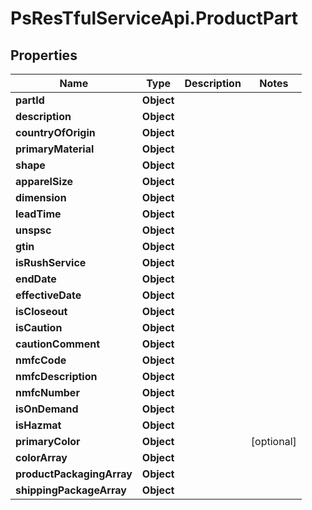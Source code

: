 # PsResTfulServiceApi.ProductPart

## Properties
Name | Type | Description | Notes
------------ | ------------- | ------------- | -------------
**partId** | **Object** |  | 
**description** | **Object** |  | 
**countryOfOrigin** | **Object** |  | 
**primaryMaterial** | **Object** |  | 
**shape** | **Object** |  | 
**apparelSize** | **Object** |  | 
**dimension** | **Object** |  | 
**leadTime** | **Object** |  | 
**unspsc** | **Object** |  | 
**gtin** | **Object** |  | 
**isRushService** | **Object** |  | 
**endDate** | **Object** |  | 
**effectiveDate** | **Object** |  | 
**isCloseout** | **Object** |  | 
**isCaution** | **Object** |  | 
**cautionComment** | **Object** |  | 
**nmfcCode** | **Object** |  | 
**nmfcDescription** | **Object** |  | 
**nmfcNumber** | **Object** |  | 
**isOnDemand** | **Object** |  | 
**isHazmat** | **Object** |  | 
**primaryColor** | **Object** |  | [optional] 
**colorArray** | **Object** |  | 
**productPackagingArray** | **Object** |  | 
**shippingPackageArray** | **Object** |  | 
